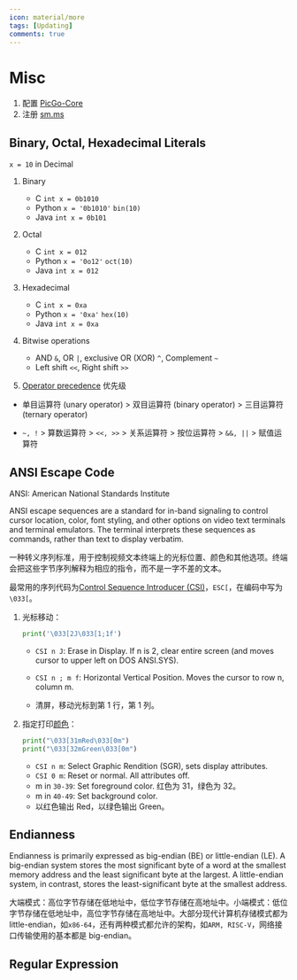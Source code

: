 ```yaml
---
icon: material/more
tags: [Updating]
comments: true
---
```


# Misc

1. 配置 [PicGo-Core](https://picgo.github.io/PicGo-Core-Doc/zh/guide/config.html)
2. 注册 [sm.ms](https://smms.app/)

## Binary, Octal, Hexadecimal Literals

`x = 10` in Decimal

1. Binary

    - C `int x = 0b1010`
    - Python `x = '0b1010'` `bin(10)`
    - Java `int x = 0b101`

2. Octal

    - C `int x = 012`
    - Python `x = '0o12'` `oct(10)`
    - Java `int x = 012`

3. Hexadecimal

    - C `int x = 0xa`
    - Python `x = '0xa'` `hex(10)`
    - Java `int x = 0xa`

4. Bitwise operations

    - AND `&`, OR `|`, exclusive OR (XOR) `^`, Complement `~`
    - Left shift `<<`, Right shift `>>`

5. [Operator precedence](https://en.cppreference.com/w/c/language/operator_precedence) 优先级

-   单目运算符 (unary operator) > 双目运算符 (binary operator) > 三目运算符 (ternary operator)

-   `~, !` > 算数运算符 > `<<, >>` > 关系运算符 > 按位运算符 > `&&, ||` > 赋值运算符

## ANSI Escape Code

ANSI: American National Standards Institute

ANSI escape sequences are a standard for in-band signaling to control cursor location, color, font styling, and other options on video text terminals and terminal emulators. The terminal interprets these sequences as commands, rather than text to display verbatim.

一种转义序列标准，用于控制视频文本终端上的光标位置、颜色和其他选项。终端会把这些字节序列解释为相应的指令，而不是一字不差的文本。

最常用的序列代码为[Control Sequence Introducer (CSI)](<https://en.wikipedia.org/wiki/ANSI_escape_code#CSI_(Control_Sequence_Introducer)_sequences>)，`ESC[`，在编码中写为`\033[`。

1. 光标移动：

    ```python
    print('\033[2J\033[1;1f')
    ```

    - `CSI n J`: Erase in Display. If n is 2, clear entire screen (and moves cursor to upper left on DOS ANSI.SYS).

    - `CSI n ; m f`: Horizontal Vertical Position. Moves the cursor to row n, column m.

    - 清屏，移动光标到第 1 行，第 1 列。

2. 指定打印[颜色](https://en.wikipedia.org/wiki/ANSI_escape_code#Colors)：

    ```python
    print("\033[31mRed\033[0m")
    print("\033[32mGreen\033[0m")
    ```

    - `CSI n m`: Select Graphic Rendition (SGR), sets display attributes.
    - `CSI 0 m`: Reset or normal. All attributes off.
    - m in `30-39`: Set foreground color. 红色为 31，绿色为 32。
    - m in `40-49`: Set background color.
    - 以红色输出 Red，以绿色输出 Green。

## Endianness

Endianness is primarily expressed as big-endian (BE) or little-endian (LE). A big-endian system stores the most significant byte of a word at the smallest memory address and the least significant byte at the largest. A little-endian system, in contrast, stores the least-significant byte at the smallest address.

大端模式：高位字节存储在低地址中，低位字节存储在高地址中。小端模式：低位字节存储在低地址中，高位字节存储在高地址中。大部分现代计算机存储模式都为 little-endian，如`x86-64`，还有两种模式都允许的架构，如`ARM, RISC-V`，网络接口传输使用的基本都是 big-endian。

## Regular Expression
